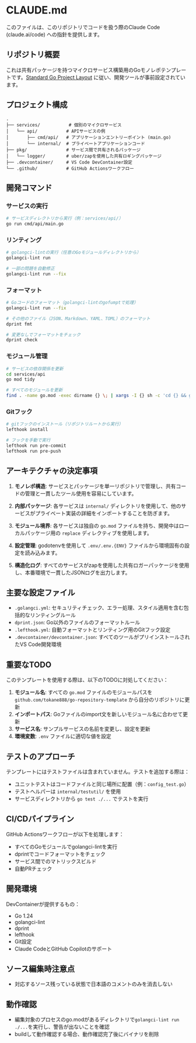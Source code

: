 # CLAUDE.md

このファイルは、このリポジトリでコードを扱う際のClaude Code (claude.ai/code) への指針を提供します。

## リポジトリ概要

これは共有パッケージを持つマイクロサービス構築用のGoモノレポテンプレートです。[Standard Go Project Layout](https://github.com/golang-standards/project-layout) に従い、開発ツールが事前設定されています。

## プロジェクト構成

```text
.
├── services/           # 個別のマイクロサービス
│   └── api/           # APIサービスの例
│       ├── cmd/api/   # アプリケーションエントリーポイント (main.go)
│       └── internal/  # プライベートアプリケーションコード
├── pkg/               # サービス間で共有されるパッケージ
│   └── logger/        # uber/zapを使用した共有ロギングパッケージ
├── .devcontainer/     # VS Code DevContainer設定
└── .github/           # GitHub Actionsワークフロー
```

## 開発コマンド

### サービスの実行

```bash
# サービスディレクトリから実行（例：services/api/）
go run cmd/api/main.go
```

### リンティング

```bash
# golangci-lintの実行（任意のGoモジュールディレクトリから）
golangci-lint run

# 一部の問題を自動修正
golangci-lint run --fix
```

### フォーマット

```bash
# Goコードのフォーマット（golangci-lintのgofumptで処理）
golangci-lint run --fix

# その他のファイル（JSON、Markdown、YAML、TOML）のフォーマット
dprint fmt

# 変更なしでフォーマットをチェック
dprint check
```

### モジュール管理

```bash
# サービスの依存関係を更新
cd services/api
go mod tidy

# すべてのモジュールを更新
find . -name go.mod -exec dirname {} \; | xargs -I {} sh -c 'cd {} && go mod tidy'
```

### Gitフック

```bash
# gitフックのインストール（リポジトリルートから実行）
lefthook install

# フックを手動で実行
lefthook run pre-commit
lefthook run pre-push
```

## アーキテクチャの決定事項

1. **モノレポ構造**: サービスとパッケージを単一リポジトリで管理し、共有コードの管理と一貫したツール使用を容易にしています。

2. **内部パッケージ**: 各サービスは `internal/` ディレクトリを使用して、他のサービスがプライベート実装の詳細をインポートすることを防ぎます。

3. **モジュール境界**: 各サービスは独自の `go.mod` ファイルを持ち、開発中はローカルパッケージ用の `replace` ディレクティブを使用します。

4. **設定管理**: godotenvを使用して `.env/.env.{ENV}` ファイルから環境固有の設定を読み込みます。

5. **構造化ログ**: すべてのサービスがzapを使用した共有ロガーパッケージを使用し、本番環境で一貫したJSONログを出力します。

## 主要な設定ファイル

- `.golangci.yml`: セキュリティチェック、エラー処理、スタイル適用を含む包括的なリンティングルール
- `dprint.json`: Go以外のファイルのフォーマットルール
- `.lefthook.yml`: 自動フォーマットとリンティング用のGitフック設定
- `.devcontainer/devcontainer.json`: すべてのツールがプリインストールされたVS Code開発環境

## 重要なTODO

このテンプレートを使用する際は、以下のTODOに対処してください：

1. **モジュール名**: すべての `go.mod` ファイルのモジュールパスを `github.com/tokane888/go-repository-template` から自分のリポジトリに更新
2. **インポートパス**: Goファイルのimport文を新しいモジュール名に合わせて更新
3. **サービス名**: サンプルサービスの名前を変更し、設定を更新
4. **環境変数**: `.env` ファイルに適切な値を設定

## テストのアプローチ

テンプレートにはテストファイルは含まれていません。テストを追加する際は：

- ユニットテストはコードファイルと同じ場所に配置（例：`config_test.go`）
- テストヘルパーは `internal/testutil/` を使用
- サービスディレクトリから `go test ./...` でテストを実行

## CI/CDパイプライン

GitHub Actionsワークフローが以下を処理します：

- すべてのGoモジュールでgolangci-lintを実行
- dprintでコードフォーマットをチェック
- サービス間でのマトリックスビルド
- 自動PRチェック

## 開発環境

DevContainerが提供するもの：

- Go 1.24
- golangci-lint
- dprint
- lefthook
- Git設定
- Claude CodeとGitHub Copilotのサポート

## ソース編集時注意点

- 対応するソース残っている状態で日本語のコメントのみを消去しない

## 動作確認

- 編集対象のプロセスのgo.modがあるディレクトリで`golangci-lint run ./...`を実行し、警告が出ないことを確認
- buildして動作確認する場合、動作確認完了後にバイナリを削除
